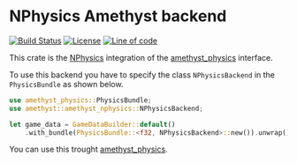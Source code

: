 # NPhysics Amethyst backend
[![Build Status]](https://travis-ci.org/AndreaCatania/amethyst_nphysics) [![License]](https://github.com/AndreaCatania/amethyst_nphysics/blob/master/LICENSE) [![Line of code][loc]](https://github.com/AndreaCatania/amethyst_nphysics/pulse)

[Build Status]: https://travis-ci.org/AndreaCatania/amethyst_nphysics.svg?branch=master
[License]: https://img.shields.io/badge/License-MIT-green.svg
[loc]: https://tokei.rs/b1/github/andreacatania/amethyst_nphysics?category=code

This crate is the [NPhysics] integration of the [amethyst_physics] interface.

To use this backend you have to specify the class `NPhysicsBackend` in the `PhysicsBundle` as shown below.

```rust
use amethyst_physics::PhysicsBundle;
use amethyst::amethyst_nphysics::NPhysicsBackend;

let game_data = GameDataBuilder::default()
    .with_bundle(PhysicsBundle::<f32, NPhysicsBackend>::new()).unwrap()
```

You can use this trought [amethyst_physics].

[NPhysics]: https://nphysics.org/
[amethyst_physics]: https://github.com/AndreaCatania/amethyst_physics
